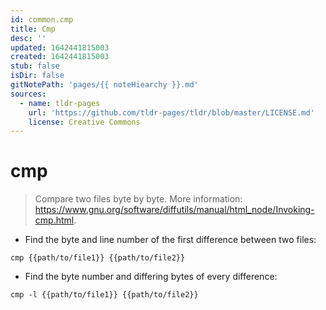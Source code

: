 ```yaml
---
id: common.cmp
title: Cmp
desc: ''
updated: 1642441815003
created: 1642441815003
stub: false
isDir: false
gitNotePath: 'pages/{{ noteHiearchy }}.md'
sources:
  - name: tldr-pages
    url: 'https://github.com/tldr-pages/tldr/blob/master/LICENSE.md'
    license: Creative Commons
---
```

# cmp

> Compare two files byte by byte.
> More information: <https://www.gnu.org/software/diffutils/manual/html_node/Invoking-cmp.html>.

- Find the byte and line number of the first difference between two files:

`cmp {{path/to/file1}} {{path/to/file2}}`

- Find the byte number and differing bytes of every difference:

`cmp -l {{path/to/file1}} {{path/to/file2}}`

